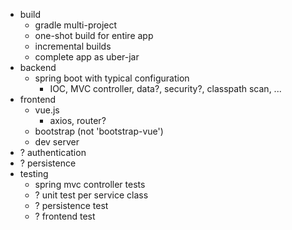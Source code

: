 

 * build
   * gradle multi-project
   * one-shot build for entire app
   * incremental builds
   * complete app as uber-jar
 * backend
   * spring boot with typical configuration
     * IOC, MVC controller, data?, security?, classpath scan, ...
 * frontend
   * vue.js
     * axios, router?
   * bootstrap (not 'bootstrap-vue')
   * dev server
 * ? authentication
 * ? persistence
 * testing
   * spring mvc controller tests
   * ? unit test per service class
   * ? persistence test
   * ? frontend test
 
 